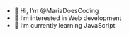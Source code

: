 - 👋 Hi, I’m @MariaDoesCoding
- 👀 I’m interested in Web development 
- 🌱 I’m currently learning JavaScript

<!---
MariaDoesCoding/MariaDoesCoding is a ✨ special ✨ repository because its `README.md` (this file) appears on your GitHub profile.
You can click the Preview link to take a look at your changes.
--->
